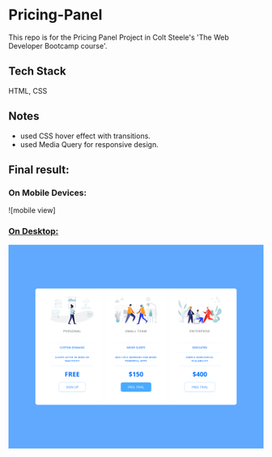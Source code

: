 # Pricing-Panel
This repo is for the Pricing Panel Project in Colt Steele's 'The Web Developer Bootcamp course'.

## Tech Stack
HTML, CSS

## Notes
- used CSS hover effect with transitions.
- used Media Query for responsive design.

## Final result:
### On Mobile Devices:
![mobile view]<a href ="/final/mobile.png" width=716px height=888px>

### On Desktop:
![Desktop view](/final/desktop.png)